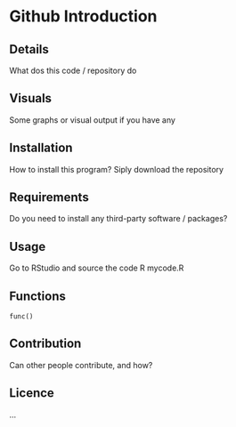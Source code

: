 # Github Introduction

## Details
What dos this code / repository do

## Visuals
Some graphs or visual output if you have any

## Installation
How to install this program? Siply download the repository

## Requirements
Do you need to install any third-party software / packages?

## Usage
Go to RStudio and source the code
R mycode.R

## Functions
`func()`

## Contribution
Can other people contribute, and how?

## Licence
...

